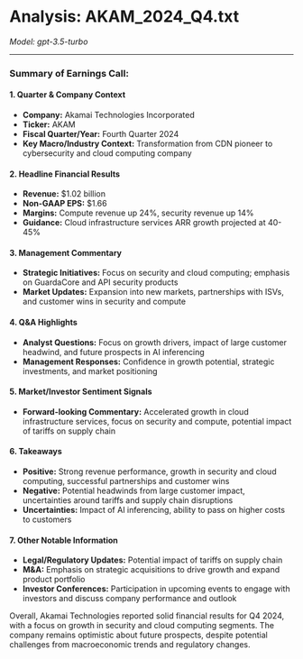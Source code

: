 # Analysis: AKAM_2024_Q4.txt

*Model: gpt-3.5-turbo*

---

### Summary of Earnings Call:

#### 1. **Quarter & Company Context**
- **Company:** Akamai Technologies Incorporated
- **Ticker:** AKAM
- **Fiscal Quarter/Year:** Fourth Quarter 2024
- **Key Macro/Industry Context:** Transformation from CDN pioneer to cybersecurity and cloud computing company

#### 2. **Headline Financial Results**
- **Revenue:** $1.02 billion
- **Non-GAAP EPS:** $1.66
- **Margins:** Compute revenue up 24%, security revenue up 14%
- **Guidance:** Cloud infrastructure services ARR growth projected at 40-45%

#### 3. **Management Commentary**
- **Strategic Initiatives:** Focus on security and cloud computing; emphasis on GuardaCore and API security products
- **Market Updates:** Expansion into new markets, partnerships with ISVs, and customer wins in security and compute

#### 4. **Q&A Highlights**
- **Analyst Questions:** Focus on growth drivers, impact of large customer headwind, and future prospects in AI inferencing
- **Management Responses:** Confidence in growth potential, strategic investments, and market positioning

#### 5. **Market/Investor Sentiment Signals**
- **Forward-looking Commentary:** Accelerated growth in cloud infrastructure services, focus on security and compute, potential impact of tariffs on supply chain

#### 6. **Takeaways**
- **Positive:** Strong revenue performance, growth in security and cloud computing, successful partnerships and customer wins
- **Negative:** Potential headwinds from large customer impact, uncertainties around tariffs and supply chain disruptions
- **Uncertainties:** Impact of AI inferencing, ability to pass on higher costs to customers

#### 7. **Other Notable Information**
- **Legal/Regulatory Updates:** Potential impact of tariffs on supply chain
- **M&A:** Emphasis on strategic acquisitions to drive growth and expand product portfolio
- **Investor Conferences:** Participation in upcoming events to engage with investors and discuss company performance and outlook

Overall, Akamai Technologies reported solid financial results for Q4 2024, with a focus on growth in security and cloud computing segments. The company remains optimistic about future prospects, despite potential challenges from macroeconomic trends and regulatory changes.